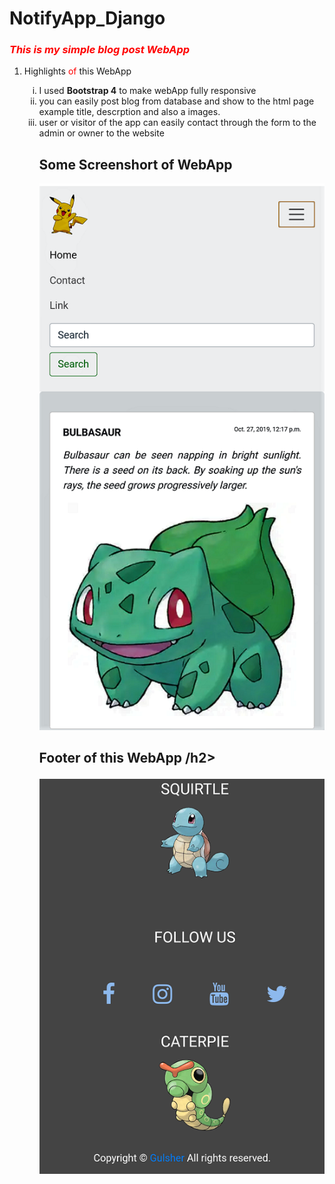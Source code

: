 # NotifyApp_Django
<h3 style="color: red"><i>This is my simple blog post WebApp </i></h3>
<ol>
   <li>Highlights <span style="color: red;">of</span> this WebApp</li>
      <ol type="i">
         <li>I used <strong>Bootstrap 4</strong> to make webApp fully responsive</li>
         <li>you can easily post blog from database and show to the html page example title, descrption and also a images.</li>
         <li>user or visitor of the app can easily contact through the form to the admin or owner to the website</li>
   </ul>
</ul>
<h2> Some Screenshort of WebApp</h2>

![Repo List](screenshort2.png)




<h2> Footer of this WebApp /h2>

![Repo List](screenshort1.png)
